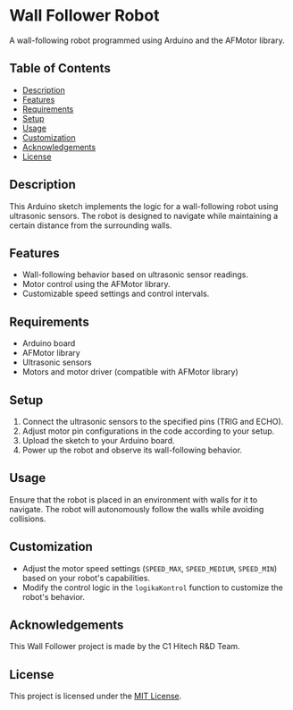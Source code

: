 # Wall Follower Robot

A wall-following robot programmed using Arduino and the AFMotor library.

## Table of Contents

- [Description](#description)
- [Features](#features)
- [Requirements](#requirements)
- [Setup](#setup)
- [Usage](#usage)
- [Customization](#customization)
- [Acknowledgements](#acknowledgements)
- [License](#license)

## Description

This Arduino sketch implements the logic for a wall-following robot using ultrasonic sensors. The robot is designed to navigate while maintaining a certain distance from the surrounding walls.

## Features

- Wall-following behavior based on ultrasonic sensor readings.
- Motor control using the AFMotor library.
- Customizable speed settings and control intervals.

## Requirements

- Arduino board
- AFMotor library
- Ultrasonic sensors
- Motors and motor driver (compatible with AFMotor library)

## Setup

1. Connect the ultrasonic sensors to the specified pins (TRIG and ECHO).
2. Adjust motor pin configurations in the code according to your setup.
3. Upload the sketch to your Arduino board.
4. Power up the robot and observe its wall-following behavior.

## Usage

Ensure that the robot is placed in an environment with walls for it to navigate. The robot will autonomously follow the walls while avoiding collisions.

## Customization

- Adjust the motor speed settings (`SPEED_MAX`, `SPEED_MEDIUM`, `SPEED_MIN`) based on your robot's capabilities.
- Modify the control logic in the `logikaKontrol` function to customize the robot's behavior.

## Acknowledgements

This Wall Follower project is made by the C1 Hitech R&D Team.

## License

This project is licensed under the [MIT License](LICENSE).
